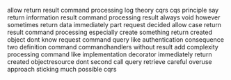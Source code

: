 allow return result command processing log theory cqrs cqs principle say return information result command processing result always void however sometimes return data immediately part request decided allow case return result command processing especially create something return created object dont know request command query like authentication consequence two definition command commandhandlers without result add complexity processing command like implementation decorator immediately return created objectresource dont second call query retrieve careful overuse approach sticking much possible cqrs
